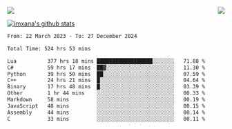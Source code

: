 <p>
  <a href="https://count.getloli.com/"><img src="https://count.getloli.com/get/@xana.readme?theme=moebooru-h"></a>
  <img src="https://weather-icon.journeyad.repl.co/@hangzhou?v=1" align="right">
</p>


<a href="https://github.com/imxana"><img align="center" src="https://github-readme-stats.vercel.app/api?username=imxana&show_icons=true&include_all_commits=true&hide_border=tru&custom_title=imxana%27s%20Github%20Stats" alt="imxana's github stats" /></a> 

<!--START_SECTION:waka-->

```txt
From: 22 March 2023 - To: 27 December 2024

Total Time: 524 hrs 53 mins

Lua          377 hrs 18 mins ██████████████████░░░░░░░   71.88 %
C#           59 hrs 17 mins  ██▓░░░░░░░░░░░░░░░░░░░░░░   11.30 %
Python       39 hrs 50 mins  ██░░░░░░░░░░░░░░░░░░░░░░░   07.59 %
C++          24 hrs 21 mins  █░░░░░░░░░░░░░░░░░░░░░░░░   04.64 %
Binary       17 hrs 48 mins  █░░░░░░░░░░░░░░░░░░░░░░░░   03.39 %
Other        1 hr 44 mins    ░░░░░░░░░░░░░░░░░░░░░░░░░   00.33 %
Markdown     58 mins         ░░░░░░░░░░░░░░░░░░░░░░░░░   00.19 %
JavaScript   48 mins         ░░░░░░░░░░░░░░░░░░░░░░░░░   00.15 %
Assembly     44 mins         ░░░░░░░░░░░░░░░░░░░░░░░░░   00.14 %
C            33 mins         ░░░░░░░░░░░░░░░░░░░░░░░░░   00.11 %
```

<!--END_SECTION:waka-->
